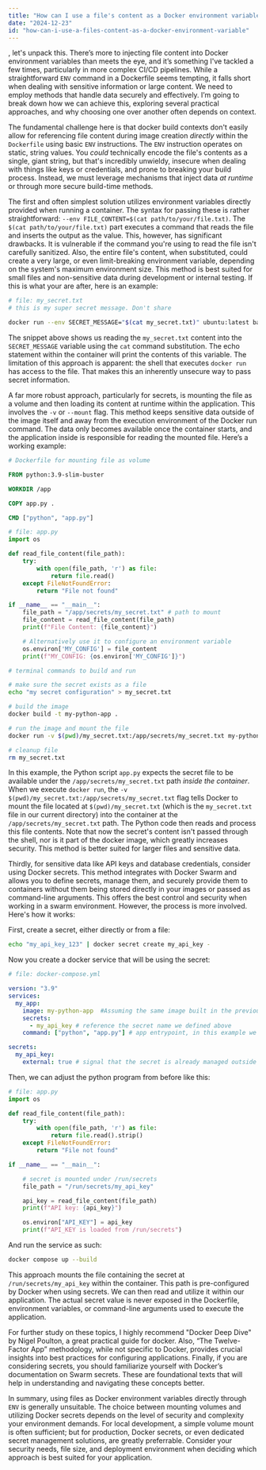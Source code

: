 ```yaml
---
title: "How can I use a file's content as a Docker environment variable?"
date: "2024-12-23"
id: "how-can-i-use-a-files-content-as-a-docker-environment-variable"
---
```


, let's unpack this. There’s more to injecting file content into Docker environment variables than meets the eye, and it’s something I've tackled a few times, particularly in more complex CI/CD pipelines. While a straightforward `ENV` command in a Dockerfile seems tempting, it falls short when dealing with sensitive information or large content. We need to employ methods that handle data securely and effectively. I’m going to break down how we can achieve this, exploring several practical approaches, and why choosing one over another often depends on context.

The fundamental challenge here is that docker build contexts don't easily allow for referencing file content during image creation *directly* within the `Dockerfile` using basic `ENV` instructions. The `ENV` instruction operates on static, string values. You *could* technically encode the file's contents as a single, giant string, but that's incredibly unwieldy, insecure when dealing with things like keys or credentials, and prone to breaking your build process. Instead, we must leverage mechanisms that inject data *at runtime* or through more secure build-time methods.

The first and often simplest solution utilizes environment variables directly provided when running a container. The syntax for passing these is rather straightforward: `--env FILE_CONTENT=$(cat path/to/your/file.txt)`. The `$(cat path/to/your/file.txt)` part executes a command that reads the file and inserts the output as the value. This, however, has significant drawbacks. It is vulnerable if the command you're using to read the file isn't carefully sanitized. Also, the entire file's content, when substituted, could create a very large, or even limit-breaking environment variable, depending on the system's maximum environment size. This method is best suited for small files and non-sensitive data during development or internal testing. If this is what your are after, here is an example:

```bash
# file: my_secret.txt
# this is my super secret message. Don't share

docker run --env SECRET_MESSAGE="$(cat my_secret.txt)" ubuntu:latest bash -c 'echo $SECRET_MESSAGE'
```

The snippet above shows us reading the `my_secret.txt` content into the `SECRET_MESSAGE` variable using the `cat` command substitution. The echo statement within the container will print the contents of this variable. The limitation of this approach is apparent: the shell that executes `docker run` has access to the file. That makes this an inherently unsecure way to pass secret information.

A far more robust approach, particularly for secrets, is mounting the file as a volume and then loading its content at runtime within the application. This involves the `-v` or `--mount` flag. This method keeps sensitive data outside of the image itself and away from the execution environment of the Docker run command. The data only becomes available once the container starts, and the application inside is responsible for reading the mounted file. Here’s a working example:

```dockerfile
# Dockerfile for mounting file as volume

FROM python:3.9-slim-buster

WORKDIR /app

COPY app.py .

CMD ["python", "app.py"]
```

```python
# file: app.py
import os

def read_file_content(file_path):
    try:
        with open(file_path, 'r') as file:
            return file.read()
    except FileNotFoundError:
        return "File not found"

if __name__ == "__main__":
    file_path = "/app/secrets/my_secret.txt" # path to mount
    file_content = read_file_content(file_path)
    print(f"File Content: {file_content}")

    # Alternatively use it to configure an environment variable
    os.environ['MY_CONFIG'] = file_content
    print(f"MY_CONFIG: {os.environ['MY_CONFIG']}")
```

```bash
# terminal commands to build and run

# make sure the secret exists as a file
echo "my secret configuration" > my_secret.txt

# build the image
docker build -t my-python-app .

# run the image and mount the file
docker run -v $(pwd)/my_secret.txt:/app/secrets/my_secret.txt my-python-app

# cleanup file
rm my_secret.txt
```

In this example, the Python script `app.py` expects the secret file to be available under the `/app/secrets/my_secret.txt` path *inside the container*. When we execute `docker run`, the `-v $(pwd)/my_secret.txt:/app/secrets/my_secret.txt` flag tells Docker to mount the file located at `$(pwd)/my_secret.txt` (which is the `my_secret.txt` file in our current directory) into the container at the `/app/secrets/my_secret.txt` path. The Python code then reads and process this file contents. Note that now the secret's content isn't passed through the shell, nor is it part of the docker image, which greatly increases security. This method is better suited for larger files and sensitive data.

Thirdly, for sensitive data like API keys and database credentials, consider using Docker secrets. This method integrates with Docker Swarm and allows you to define secrets, manage them, and securely provide them to containers without them being stored directly in your images or passed as command-line arguments. This offers the best control and security when working in a swarm environment. However, the process is more involved. Here's how it works:

First, create a secret, either directly or from a file:

```bash
echo "my_api_key_123" | docker secret create my_api_key -
```

Now you create a docker service that will be using the secret:

```yaml
# file: docker-compose.yml

version: "3.9"
services:
  my_app:
    image: my-python-app  #Assuming the same image built in the previous example
    secrets:
      - my_api_key # reference the secret name we defined above
    command: ["python", "app.py"] # app entrypoint, in this example we load the secret at runtime

secrets:
  my_api_key:
    external: true # signal that the secret is already managed outside
```

Then, we can adjust the python program from before like this:

```python
# file: app.py
import os

def read_file_content(file_path):
    try:
        with open(file_path, 'r') as file:
            return file.read().strip()
    except FileNotFoundError:
        return "File not found"

if __name__ == "__main__":

    # secret is mounted under /run/secrets
    file_path = "/run/secrets/my_api_key"

    api_key = read_file_content(file_path)
    print(f"API key: {api_key}")

    os.environ["API_KEY"] = api_key
    print(f"API_KEY is loaded from /run/secrets")

```

And run the service as such:

```bash
docker compose up --build
```

This approach mounts the file containing the secret at `/run/secrets/my_api_key` within the container.  This path is pre-configured by Docker when using secrets. We can then read and utilize it within our application. The actual secret value is never exposed in the Dockerfile, environment variables, or command-line arguments used to execute the application.

For further study on these topics, I highly recommend "Docker Deep Dive" by Nigel Poulton, a great practical guide for docker. Also, “The Twelve-Factor App” methodology, while not specific to Docker, provides crucial insights into best practices for configuring applications. Finally, if you are considering secrets, you should familiarize yourself with Docker’s documentation on Swarm secrets. These are foundational texts that will help in understanding and navigating these concepts better.

In summary, using files as Docker environment variables directly through `ENV` is generally unsuitable. The choice between mounting volumes and utilizing Docker secrets depends on the level of security and complexity your environment demands. For local development, a simple volume mount is often sufficient; but for production, Docker secrets, or even dedicated secret management solutions, are greatly preferrable. Consider your security needs, file size, and deployment environment when deciding which approach is best suited for your application.
